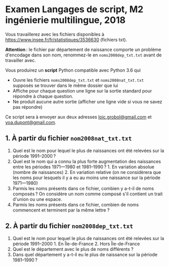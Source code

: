 # Examen Langages de script, M2 ingénierie multilingue, 2018

Vous travaillerez avec les fichiers disponibles à <https://www.insee.fr/fr/statistiques/3536630> (fichiers txt).

**Attention** : le fichier par département de naissance comporte un problème d'encodage dans son nom, renommez-le en `noms2008dep_txt.txt` avant de travailler avec.

Vous produirez un **script** Python compatible avec Python 3.6 qui

  - Ouvre les fichiers `noms2008dep_txt.txt` et `noms2008nat_txt.txt` supposés se trouver dans le même dossier que lui
  - Affiche pour chaque question une ligne sur la sortie standard pour répondre à chaque question.
  - Ne produit aucune autre sortie (afficher une ligne vide si vous ne savez pas répondre)

Ce script sera à envoyer aux deux adresses <loic.grobol@gmail.com> et <yoa.dupont@gmail.com>.

## 1. À partir du fichier `nom2008nat_txt.txt`

  1. Quel est le nom pour lequel le plus de naissances ont été relevées sur la période 1991–2000 ?
  2. Quel est le nom qui a connu la plus forte augmentation des naissances entre les périodes 1971—1980 et 1981–1990 ?
    1. En variation absolue (nombre de naissances)
    2. En variation relative (on ne considèrera que les noms pour lesquels il y a eu au moins une naissance sur la période 1971—1980)
  3. Parmis les noms présents dans ce fichier, combien y a-t-il de noms composés ? On considère un nom comme composé s'il contient un trait d'union ou une espace.
  4. Parmis les noms présents dans ce fichier, combien de noms commencent et terminent par la même lettre ?

## 2. À partir du fichier `nom2008dep_txt.txt`

  1. Quel est le nom pour lequel le plus de naissances ont été relevées sur la période 1991–2000
    1. En Île-de-France
    2. Hors Île-de-France
  2. Quel est le département avec le plus de noms différents ?
  3. Dans quel département y a-t-il eu le plus de naissance sur la période 1981–1990 ?
